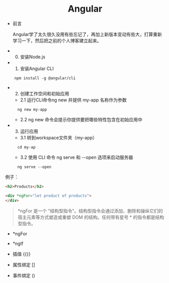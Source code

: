 # <center>Angular</center>
* 前言

  Angular学了太久很久没用有些忘记了，再加上新版本变动有些大，打算重新学习一下，然后把之前的个人博客建立起来。

* 0. 安装Node.js

* 1. 安装Angular CLI
``` shell
    npm install -g @angular/cli
```
* 2. 创建工作空间和初始应用

  * 2.1 运行CLI命令ng new 并提供 my-app 名称作为参数
  ``` shell
    ng new my-app
  ```
  * 2.2 ng new 命令会提示你提供要把哪些特性包含在初始应用中

* 3. 运行应用
  * 3.1 转到workspace文件夹（my-app）
  ``` shell
    cd my-ap
  ```
  * 3.2 使用 CLI 命令 ng serve 和 --open 选项来启动服务器
  ``` shell
    ng serve --open
  ```

例子：
``` html
<h2>Products</h2>

<div *ngFor="let product of products">
</div>
```

  > *ngFor 是一个 "结构型指令"。结构型指令会通过添加、删除和操纵它们的宿主元素等方式塑造或重塑 DOM 的结构。任何带有星号 * 的指令都是结构型指令。

* *ngFor

* *ngIf

* 插值 {{}}

* 属性绑定 []

* 事件绑定 ()